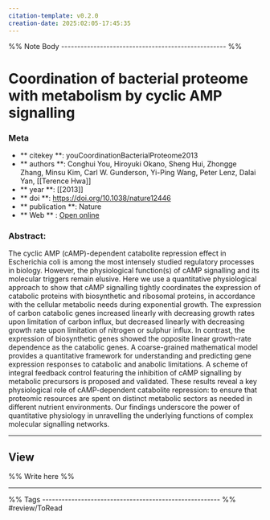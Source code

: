 ```yaml
---
citation-template: v0.2.0
creation-date: 2025:02:05-17:45:35
---
```


%% Note Body --------------------------------------------------- %%
# Coordination of bacterial proteome with metabolism by cyclic AMP signalling

### Meta
- ** citekey **: youCoordinationBacterialProteome2013
- ** authors **: Conghui You, Hiroyuki Okano, Sheng Hui, Zhongge Zhang, Minsu Kim, Carl W. Gunderson, Yi-Ping Wang, Peter Lenz, Dalai Yan, [[Terence Hwa]]
- ** year **: [[2013]]
- ** doi **: https://doi.org/10.1038/nature12446
- ** publication **: Nature
- ** Web ** : [Open online]()


### Abstract:
The cyclic AMP (cAMP)-dependent catabolite repression effect in Escherichia coli is among the most intensely studied regulatory processes in biology. However, the physiological function(s) of cAMP signalling and its molecular triggers remain elusive. Here we use a quantitative physiological approach to show that cAMP signalling tightly coordinates the expression of catabolic proteins with biosynthetic and ribosomal proteins, in accordance with the cellular metabolic needs during exponential growth. The expression of carbon catabolic genes increased linearly with decreasing growth rates upon limitation of carbon influx, but decreased linearly with decreasing growth rate upon limitation of nitrogen or sulphur influx. In contrast, the expression of biosynthetic genes showed the opposite linear growth-rate dependence as the catabolic genes. A coarse-grained mathematical model provides a quantitative framework for understanding and predicting gene expression responses to catabolic and anabolic limitations. A scheme of integral feedback control featuring the inhibition of cAMP signalling by metabolic precursors is proposed and validated. These results reveal a key physiological role of cAMP-dependent catabolite repression: to ensure that proteomic resources are spent on distinct metabolic sectors as needed in different nutrient environments. Our findings underscore the power of quantitative physiology in unravelling the underlying functions of complex molecular signalling networks.

___

## View

%% Write here %%





___
%% Tags  ------------------------------------------------------- %%
#review/ToRead